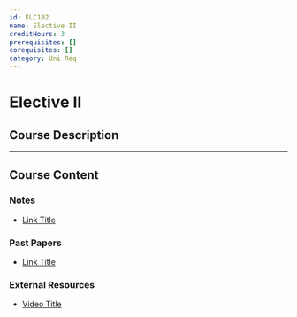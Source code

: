 ```yaml
---
id: ELC102
name: Elective II
creditHours: 3
prerequisites: []
corequisites: []
category: Uni Req
---
```


# Elective II

## Course Description
<Description>

---

## Course Content

### Notes
- [Link Title](https://link.com)

### Past Papers
- [Link Title](https://link.com)

### External Resources
- [Video Title](https://link.com)
